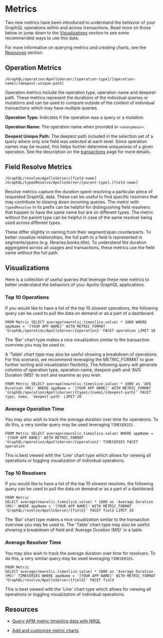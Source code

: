 # Metrics

Two new metrics have been introduced to understand the behavior of your GraphQL operations within and across transactions. Read more on those below or jump down to the [Visualizations](#visualizations) section to see some recommended ways to use this data.

For more information on querying metrics and creating charts, see the [Resources](#resources) section.

## Operation Metrics

`/GraphQL/operation/ApolloServer/[operation-type]/[operation-name]/[deepest-unique-path]`

Operation metrics include the operation type, operation name and deepest-path. These metrics represent the durations of the individual queries or mutations and can be used to compare outside of the context of individual transactions which may have multiple queries.

**Operation Type:** Indicates if the operation was a query or a mutation.

**Operation Name:** The operation name when provided or `<anonymous>`.

**Deepest Unique Path:** The deepest path included in the selection set of a query where only one field was selected at each level. Since operation names may be reused, this helps further determine uniqueness of a given operation. See the description on the [transactions](./transactions.md#deepest-unique-path) page for more details.

## Field Resolve Metrics

`/GraphQL/resolve/ApolloServer/[field-name]`
`/GraphQL/typedResolve/ApolloServer/[parent-type].[field-name]`

Resolve metrics capture the duration spent resolving a particular piece of requested GraphQL data. These can be useful to find specific resolvers that may contribute to slowing down incoming queries. The metric with `typedResolve` in its prefix can be helpful for distinguishing field resolvers that happen to have the same name but are on different types. The metric without the parent type can be helpful in case of the same resolver being used across different types. 

These differ slightly in naming from their segment/span counterparts. To better visualize relationships, the full path to a field is represented in segments/spans (e.g. libraries.books.title). To understand the duration aggregated across all usages and transactions, these metrics use the field name without the full path.

## Visualizations

Here is a collection of useful queries that leverage these new metrics to better understand the behaviors of your Apollo GraphQL applications.

### Top 10 Operations

If you would like to have a list of the top 10 slowest operations, the following query can be used to pull the data on demand or as a part of a dashboard.

```
FROM Metric SELECT average(newrelic.timeslice.value) * 1000 WHERE appName = '[YOUR APP NAME]' WITH METRIC_FORMAT 'GraphQL/operation/ApolloServer/{operation}' FACET operation LIMIT 10
```

The 'Bar' chart type makes a nice visualization similar to the transaction overview you may be used to.

A 'Table' chart type may also be useful showing a breakdown of operations. For this scenario, we recommend leveraging the METRIC_FORMAT to give further sorting and visualization flexibility. The following query will generate columns of operation type, operation name, deepest-path and 'AVG Duration (MS)' to sort and examine as you wish.

```
FROM Metric SELECT average(newrelic.timeslice.value) * 1000 as 'AVG Duration (MS)' WHERE appName = '[YOUR APP NAME]' WITH METRIC_FORMAT 'GraphQL/operation/ApolloServer/{type}/{name}/{deepest-path}' FACET type, name, `deepest-path` LIMIT 20
```

### Average Operation Time

You may also wish to track the average duration over time for operations. To do this, a very similar query may be used leveraging `TIMESERIES`.

```
FROM Metric SELECT average(newrelic.timeslice.value) WHERE appName = '[YOUR APP NAME]' WITH METRIC_FORMAT 'GraphQL/operation/ApolloServer/{operation}' TIMESERIES FACET operation
```

This is best viewed with the 'Line' chart type which allows for viewing all operations or toggling visualization of individual operations.

### Top 10 Resolvers

If you would like to have a list of the top 10 slowest resolves, the following query can be used to pull the data on demand or as a part of a dashboard.

```
FROM Metric
SELECT average(newrelic.timeslice.value) * 1000 as 'Average Duration (MS)' WHERE appName = '[YOUR APP NAME]' WITH METRIC_FORMAT 'GraphQL/resolve/ApolloServer/{field}' FACET field LIMIT 20
```

The 'Bar' chart type makes a nice visualization similar to the transaction overview you may be used to. The 'Table' chart type may also be useful showing a breakdown of field and 'Average Duration (MS)' in a table.

### Average Resolver Time

You may also wish to track the average duration over time for resolvers. To do this, a very similar query may be used leveraging `TIMESERIES`.

```
FROM Metric
SELECT average(newrelic.timeslice.value) * 1000 as 'Average Duration (MS)' TIMESERIES WHERE appName = '[YOUR APP NAME]' WITH METRIC_FORMAT 'GraphQL/resolve/ApolloServer/{field}' FACET field
```

This is best viewed with the 'Line' chart type which allows for viewing all operations or toggling visualization of individual operations.

## Resources

* [Query APM metric timeslice data with NRQL](https://docs.newrelic.com/docs/query-your-data/nrql-new-relic-query-language/nrql-query-tutorials/query-apm-metric-timeslice-data-nrql)

* [Add and customize metric charts](https://docs.newrelic.com/docs/insights/use-insights-ui/manage-dashboards/add-customize-metric-charts)
